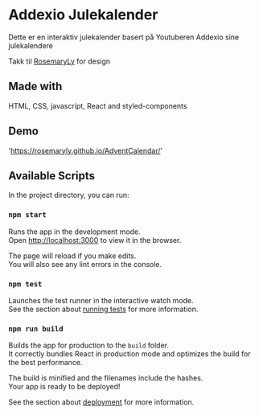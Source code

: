 # Addexio Julekalender

Dette er en interaktiv julekalender basert på Youtuberen Addexio sine julekalendere

Takk til [RosemaryLy](https://github.com/RosemaryLy/AdventCalendar) for design
## Made with

HTML, CSS, javascript, React and styled-components 

## Demo

 'https://rosemaryly.github.io/AdventCalendar/'

## Available Scripts

In the project directory, you can run:

### `npm start`

Runs the app in the development mode.<br />
Open [http://localhost:3000](http://localhost:3000) to view it in the browser.

The page will reload if you make edits.<br />
You will also see any lint errors in the console.

### `npm test`

Launches the test runner in the interactive watch mode.<br />
See the section about [running tests](https://facebook.github.io/create-react-app/docs/running-tests) for more information.

### `npm run build`

Builds the app for production to the `build` folder.<br />
It correctly bundles React in production mode and optimizes the build for the best performance.

The build is minified and the filenames include the hashes.<br />
Your app is ready to be deployed!

See the section about [deployment](https://facebook.github.io/create-react-app/docs/deployment) for more information.
